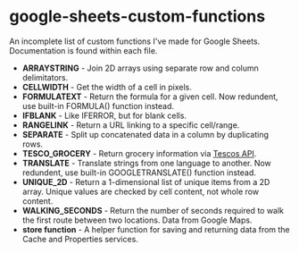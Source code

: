 # google-sheets-custom-functions
An incomplete list of custom functions I've made for Google Sheets. Documentation is found within each file.

* **ARRAYSTRING** - Join 2D arrays using separate row and column delimitators.
* **CELLWIDTH** - Get the width of a cell in pixels.
* **FORMULATEXT** - Return the formula for a given cell. Now redundent, use built-in FORMULA() function instead.
* **IFBLANK** - Like IFERROR, but for blank cells.
* **RANGELINK** - Return a URL linking to a specific cell/range.
* **SEPARATE** - Split up concatenated data in a column by duplicating rows.
* **TESCO_GROCERY** - Return grocery information via [Tescos API](https://devportal.tescolabs.com/).
* **TRANSLATE** - Translate strings from one language to another. Now redundent, use built-in GOOGLETRANSLATE() function instead.
* **UNIQUE_2D** - Return a 1-dimensional list of unique items from a 2D array. Unique values are checked by cell content, not whole row content.
* **WALKING_SECONDS** - Return the number of seconds required to walk the first route between two locations. Data from Google Maps.
* **store function** - A helper function for saving and returning data from the Cache and Properties services.
